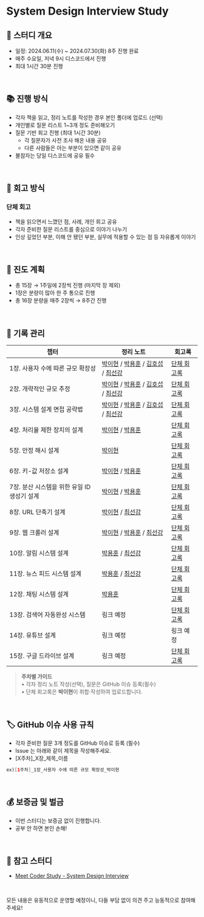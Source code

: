 # System Design Interview Study

## 📆 스터디 개요

- 일정: 2024.06.11(수) ~ 2024.07.30(화) 8주 진행 완료
- 매주 수요일, 저녁 9시 디스코드에서 진행
- 최대 1시간 30분 진행

<br>

## 📚 진행 방식

- 각자 책을 읽고, 정리 노트를 작성한 경우 본인 폴더에 업로드 (선택)
- 개인별로 질문 리스트 1~3개 정도 준비해오기
- 질문 기반 회고 진행 (최대 1시간 30분)
  - 각 질문자가 사전 조사 해온 내용 공유
  - 다른 사람들은 아는 부분이 있으면 같이 공유
- 불참자는 당일 디스코드에 공유 필수

<br>

## 📝 회고 방식

### 단체 회고
- 책을 읽으면서 느꼈던 점, 사례, 개인 회고 공유
- 각자 준비한 질문 리스트를 중심으로 이야기 나누기
- 인상 깊었던 부분, 이해 안 됐던 부분, 실무에 적용할 수 있는 점 등 자유롭게 이야기

<br>

## 📖 진도 계획

- 총 15장 → 1주일에 2장씩 진행 (마지막 장 제외)
- 1장은 분량이 많아 한 주 통으로 진행
- 총 16장 분량을 매주 2장씩 → 8주간 진행

<br>

## 📝 기록 관리

| 챕터 | 정리 노트 | 회고록 |
| --- | --- | --- |
| 1장. 사용자 수에 따른 규모 확장성 | [박이현](https://github.com/grow-together-study/system-design-interview/blob/main/01%EC%9E%A5_%EC%82%AC%EC%9A%A9%EC%9E%90_%EC%88%98%EC%97%90_%EB%94%B0%EB%A5%B8_%EA%B7%9C%EB%AA%A8_%ED%99%95%EC%9E%A5%EC%84%B1/%EB%B0%95%EC%9D%B4%ED%98%84/%5B1%EC%A3%BC%EC%B0%A8%5D%EB%B0%95%EC%9D%B4%ED%98%84.md) / [박용훈](https://github.com/grow-together-study/system-design-interview/blob/main/01%EC%9E%A5_%EC%82%AC%EC%9A%A9%EC%9E%90_%EC%88%98%EC%97%90_%EB%94%B0%EB%A5%B8_%EA%B7%9C%EB%AA%A8_%ED%99%95%EC%9E%A5%EC%84%B1/%EB%B0%95%EC%9A%A9%ED%9B%88/%5B1%EC%A3%BC%EC%B0%A8%5D%EB%B0%95%EC%9A%A9%ED%9B%88.md) / [김호섭](https://github.com/grow-together-study/system-design-interview/blob/main/01%EC%9E%A5_%EC%82%AC%EC%9A%A9%EC%9E%90_%EC%88%98%EC%97%90_%EB%94%B0%EB%A5%B8_%EA%B7%9C%EB%AA%A8_%ED%99%95%EC%9E%A5%EC%84%B1/%EA%B9%80%ED%98%B8%EC%84%AD/%5B1%EC%A3%BC%EC%B0%A8%5D%EA%B9%80%ED%98%B8%EC%84%AD.md) / [최선강](https://github.com/grow-together-study/system-design-interview/blob/main/01%EC%9E%A5_%EC%82%AC%EC%9A%A9%EC%9E%90_%EC%88%98%EC%97%90_%EB%94%B0%EB%A5%B8_%EA%B7%9C%EB%AA%A8_%ED%99%95%EC%9E%A5%EC%84%B1/%EC%B5%9C%EC%84%A0%EA%B0%95/%5B1%EC%A3%BC%EC%B0%A8%5D%EC%B5%9C%EC%84%A0%EA%B0%95.md) | [단체 회고록](https://github.com/grow-together-study/system-design-interview/blob/12dccb83336c18c79ed999931eee3440d61551de/01%EC%9E%A5_%EC%82%AC%EC%9A%A9%EC%9E%90_%EC%88%98%EC%97%90_%EB%94%B0%EB%A5%B8_%EA%B7%9C%EB%AA%A8_%ED%99%95%EC%9E%A5%EC%84%B1/%5B1%EC%9E%A5%5D%EB%8B%A8%EC%B2%B4_%ED%9A%8C%EA%B3%A0%EB%A1%9D.md) |
| 2장. 개략적인 규모 추정 | [박이현](https://github.com/grow-together-study/system-design-interview/blob/c40afad6beaec263aa53037a1e257263a601d618/02%EC%9E%A5_%EA%B0%9C%EB%9E%B5%EC%A0%81%EC%9D%B8%20%EA%B7%9C%EB%AA%A8%20%EC%B6%94%EC%A0%95/%EB%B0%95%EC%9D%B4%ED%98%84/%5B2%EC%A3%BC%EC%B0%A8%5D%EB%B0%95%EC%9D%B4%ED%98%84.md) / [박용훈](https://github.com/grow-together-study/system-design-interview/blob/483759bf76d4558b6e7d3a4e24e524f7ce34dba3/02%EC%9E%A5_%EA%B0%9C%EB%9E%B5%EC%A0%81%EC%9D%B8%20%EA%B7%9C%EB%AA%A8%20%EC%B6%94%EC%A0%95/%EB%B0%95%EC%9A%A9%ED%9B%88/%5B2%EC%A3%BC%EC%B0%A8%5D%EB%B0%95%EC%9A%A9%ED%9B%88.md) / [김호섭](https://github.com/grow-together-study/system-design-interview/blob/3953871e3f750666051b2472a31584afc15b6b50/02%EC%9E%A5_%EA%B0%9C%EB%9E%B5%EC%A0%81%EC%9D%B8%20%EA%B7%9C%EB%AA%A8%20%EC%B6%94%EC%A0%95/%EA%B9%80%ED%98%B8%EC%84%AD/%5B2%EC%A3%BC%EC%B0%A8%5D%EA%B9%80%ED%98%B8%EC%84%AD.md) / [최선강](https://github.com/grow-together-study/system-design-interview/blob/ea482887d88560870fe91513b93c9cbf9830d3dc/02%EC%9E%A5_%EA%B0%9C%EB%9E%B5%EC%A0%81%EC%9D%B8%20%EA%B7%9C%EB%AA%A8%20%EC%B6%94%EC%A0%95/%EC%B5%9C%EC%84%A0%EA%B0%95/%5B2%EC%A3%BC%EC%B0%A8%5D%EC%B5%9C%EC%84%A0%EA%B0%95.md) | [단체 회고록](https://github.com/grow-together-study/system-design-interview/blob/12dccb83336c18c79ed999931eee3440d61551de/02%EC%9E%A5_%EA%B0%9C%EB%9E%B5%EC%A0%81%EC%9D%B8%20%EA%B7%9C%EB%AA%A8%20%EC%B6%94%EC%A0%95/%5B2%EC%9E%A5%5D%EB%8B%A8%EC%B2%B4_%ED%9A%8C%EA%B3%A0%EB%A1%9D.md) |
| 3장. 시스템 설계 면접 공략법 | [박이현](https://github.com/grow-together-study/system-design-interview/blob/11a35580b73c82d9e237dd7d79384d6b08876c5f/03%EC%9E%A5_%EC%8B%9C%EC%8A%A4%ED%85%9C_%EC%84%A4%EA%B3%84_%EB%A9%B4%EC%A0%91_%EA%B3%B5%EB%9E%B5%EB%B2%95/%EB%B0%95%EC%9D%B4%ED%98%84/%5B2%EC%A3%BC%EC%B0%A8%5D%EB%B0%95%EC%9D%B4%ED%98%84.md) / [박용훈](https://github.com/grow-together-study/system-design-interview/blob/2d0f7546dadbb5bd27ab08c20a2ba462a0d89911/03%EC%9E%A5_%EC%8B%9C%EC%8A%A4%ED%85%9C_%EC%84%A4%EA%B3%84_%EB%A9%B4%EC%A0%91_%EA%B3%B5%EB%9E%B5%EB%B2%95/%EB%B0%95%EC%9A%A9%ED%9B%88/%5B2%EC%A3%BC%EC%B0%A8%5D%EB%B0%95%EC%9A%A9%ED%9B%88.md) / [김호섭](https://github.com/grow-together-study/system-design-interview/blob/7e8547a19c12ca24a544cf7bb6d45d9c962fb1bd/03%EC%9E%A5_%EC%8B%9C%EC%8A%A4%ED%85%9C_%EC%84%A4%EA%B3%84_%EB%A9%B4%EC%A0%91_%EA%B3%B5%EB%9E%B5%EB%B2%95/%EA%B9%80%ED%98%B8%EC%84%AD/%5B2%EC%A3%BC%EC%B0%A8%5D%EA%B9%80%ED%98%B8%EC%84%AD.md) / [최선강](https://github.com/grow-together-study/system-design-interview/blob/512f0eefeb0f69e107507b565122665ca6f25224/03%EC%9E%A5_%EC%8B%9C%EC%8A%A4%ED%85%9C_%EC%84%A4%EA%B3%84_%EB%A9%B4%EC%A0%91_%EA%B3%B5%EB%9E%B5%EB%B2%95/%EC%B5%9C%EC%84%A0%EA%B0%95/%5B3%EC%A3%BC%EC%B0%A8%5D%EC%B5%9C%EC%84%A0%EA%B0%95.md) | [단체 회고록](https://github.com/grow-together-study/system-design-interview/blob/12dccb83336c18c79ed999931eee3440d61551de/03%EC%9E%A5_%EC%8B%9C%EC%8A%A4%ED%85%9C_%EC%84%A4%EA%B3%84_%EB%A9%B4%EC%A0%91_%EA%B3%B5%EB%9E%B5%EB%B2%95/%5B3%EC%9E%A5%5D%EB%8B%A8%EC%B2%B4_%ED%9A%8C%EA%B3%A0%EB%A1%9D.md) |
| 4장. 처리율 제한 장치의 설계 | [박이현](https://javacatcher.tistory.com/224) / [박용훈](https://github.com/grow-together-study/system-design-interview/blob/3f63ee0789e36a01bf1979065691f89433008999/04%EC%9E%A5_%EC%B2%98%EB%A6%AC%EC%9C%A8_%EC%A0%9C%ED%95%9C_%EC%9E%A5%EC%B9%98%EC%9D%98_%EC%84%A4%EA%B3%84/%EB%B0%95%EC%9A%A9%ED%9B%88/%5B3%EC%A3%BC%EC%B0%A8%5D%EB%B0%95%EC%9A%A9%ED%9B%88.md) | [단체 회고록](https://github.com/grow-together-study/system-design-interview/blob/ceb5142f6e67c450c4023072e26a8dd51d2eacc3/04%EC%9E%A5_%EC%B2%98%EB%A6%AC%EC%9C%A8_%EC%A0%9C%ED%95%9C_%EC%9E%A5%EC%B9%98%EC%9D%98_%EC%84%A4%EA%B3%84/%5B4%EC%9E%A5%5D%EB%8B%A8%EC%B2%B4_%ED%9A%8C%EA%B3%A0%EB%A1%9D.md) |
| 5장. 안정 해시 설계 | [박이현](https://javacatcher.tistory.com/225) | [단체 회고록](https://github.com/grow-together-study/system-design-interview/blob/ceb5142f6e67c450c4023072e26a8dd51d2eacc3/05%EC%9E%A5_%EC%95%88%EC%A0%95_%ED%95%B4%EC%8B%9C_%EC%84%A4%EA%B3%84/%5B5%EC%9E%A5%5D%EB%8B%A8%EC%B2%B4_%ED%9A%8C%EA%B3%A0%EB%A1%9D.md) |
| 6장. 키-값 저장소 설계 | [박이현](https://javacatcher.tistory.com/226) / [박용훈](https://github.com/grow-together-study/system-design-interview/blob/7a7443345ac3b6d75f00e482f484347942ee82a6/06%EC%9E%A5_%ED%82%A4-%EA%B0%92%20%EC%A0%80%EC%9E%A5%EC%86%8C%20%EC%84%A4%EA%B3%84/%EB%B0%95%EC%9A%A9%ED%9B%88/%5B4%EC%A3%BC%EC%B0%A8%5D%EB%B0%95%EC%9A%A9%ED%9B%88.md) | [단체 회고록](https://github.com/grow-together-study/system-design-interview/blob/6dc9b277b3fd224ee6478c6b3e5fe261c6c0cf34/06%EC%9E%A5_%ED%82%A4-%EA%B0%92%20%EC%A0%80%EC%9E%A5%EC%86%8C%20%EC%84%A4%EA%B3%84/%5B6%EC%9E%A5%5D%EB%8B%A8%EC%B2%B4_%ED%9A%8C%EA%B3%A0%EB%A1%9D.md) |
| 7장. 분산 시스템을 위한 유일 ID 생성기 설계 | [박이현](https://javacatcher.tistory.com/227) / [박용훈](https://github.com/grow-together-study/system-design-interview/blob/58e7bc9536b4967cb45c506aa9fb542b73d09977/07%EC%9E%A5_%EB%B6%84%EC%82%B0_%EC%8B%9C%EC%8A%A4%ED%85%9C%EC%9D%84_%EC%9C%84%ED%95%9C_%EC%9C%A0%EC%9D%BC_ID_%EC%83%9D%EC%84%B1%EA%B8%B0_%EC%84%A4%EA%B3%84/%EB%B0%95%EC%9A%A9%ED%9B%88/%5B4%EC%A3%BC%EC%B0%A8%5D%EB%B0%95%EC%9A%A9%ED%9B%88.md) | [단체 회고록](https://github.com/grow-together-study/system-design-interview/blob/6dc9b277b3fd224ee6478c6b3e5fe261c6c0cf34/07%EC%9E%A5_%EB%B6%84%EC%82%B0_%EC%8B%9A%EC%8A%A4%ED%85%9C%EC%9D%84_%EC%9C%84%ED%95%9C_%EC%9C%A0%EC%9D%BC_ID_%EC%83%9D%EC%84%B1%EA%B8%B0_%EC%84%A4%EA%B3%84/%5B7%EC%9E%A5%5D%EB%8B%A8%EC%B2%B4_%ED%9A%8C%EA%B3%A0%EB%A1%9D.md) |
| 8장. URL 단축기 설계 | [박이현](https://javacatcher.tistory.com/230) / [최선강](https://github.com/grow-together-study/system-design-interview/blob/9ecf04215050ec917a919a46394eb9b221af1767/08%EC%9E%A5_URL_%EB%8B%A8%EC%B6%95%EA%B8%B0_%EC%84%A4%EA%B3%84/%EC%B5%9C%EC%84%A0%EA%B0%95/%5B5%EC%A3%BC%EC%B0%A8%5D%EC%B5%9C%EC%84%A0%EA%B0%95.md) | [단체 회고록](https://github.com/grow-together-study/system-design-interview/blob/78f7dd1187f090fb85dcdd74720c5218137933b4/08%EC%9E%A5_URL_%EB%8B%A8%EC%B6%95%EA%B8%B0_%EC%84%A4%EA%B3%84/%5B8%EC%9E%A5%5D%EB%8B%A8%EC%B2%B4_%ED%9A%8C%EA%B3%A0%EB%A1%9D.md) |
| 9장. 웹 크롤러 설계 | [박이현](https://javacatcher.tistory.com/231) / [박용훈](https://github.com/grow-together-study/system-design-interview/blob/a2fdaed2fb79e72a4ae4b192da995dac046f44b8/09%EC%9E%A5_%EC%9B%B9_%ED%81%AC%EB%A1%A4%EB%9F%AC_%EC%84%A4%EA%B3%84/%EB%B0%95%EC%9A%A9%ED%9B%88/%5B5%EC%A3%BC%EC%B0%A8%5D%EB%B0%95%EC%9A%A9%ED%9B%88.md) / [최선강](https://github.com/grow-together-study/system-design-interview/blob/950048bb50b9fa6046cefbb3c1974320c8f9a82e/09%EC%9E%A5_%EC%9B%B9_%ED%81%AC%EB%A1%A4%EB%9F%AC_%EC%84%A4%EA%B3%84/%EC%B5%9C%EC%84%A0%EA%B0%95/%5B5%EC%A3%BC%EC%B0%A8%5D%EC%B5%9C%EC%84%A0%EA%B0%95.md) | [단체 회고록](https://github.com/grow-together-study/system-design-interview/blob/78f7dd1187f090fb85dcdd74720c5218137933b4/09%EC%9E%A5_%EC%9B%B9_%ED%81%AC%EB%A1%A4%EB%9F%AC_%EC%84%A4%EA%B3%84/%5B9%EC%9E%A5%5D%EB%8B%A8%EC%B2%B4_%ED%9A%8C%EA%B3%A0%EB%A1%9D.md) |
| 10장. 알림 시스템 설계 | [박용훈](https://github.com/grow-together-study/system-design-interview/blob/ca9b2eb0369e7978a49a41d232c15e96d2c539ce/10%EC%9E%A5_%EC%95%8C%EB%A6%BC_%EC%8B%9C%EC%8A%A4%ED%85%9C_%EC%84%A4%EA%B3%84/%EB%B0%95%EC%9A%A9%ED%9B%88/%5B6%EC%A3%BC%EC%B0%A8%5D%EB%B0%95%EC%9A%A9%ED%9B%88.md) / [최선강](https://github.com/grow-together-study/system-design-interview/blob/97c29d14649149ff6b01570852912780acc9c5f1/10%EC%9E%A5_%EC%95%8C%EB%A6%BC_%EC%8B%9C%EC%8A%A4%ED%85%9C_%EC%84%A4%EA%B3%84/%EC%B5%9C%EC%84%A0%EA%B0%95/%5B6%EC%A3%BC%EC%B0%A8%5D%EC%B5%9C%EC%84%A0%EA%B0%95.md) | [단체 회고록](https://github.com/grow-together-study/system-design-interview/blob/8979b0005089348708c0c04d37578ca240cc918a/10%EC%9E%A5_%EC%95%8C%EB%A6%BC_%EC%8B%9C%EC%8A%A4%ED%85%9C_%EC%84%A4%EA%B3%84/%5B10%EC%9E%A5%5D%EB%8B%A8%EC%B2%B4_%ED%9A%8C%EA%B3%A0%EB%A1%9D.md) |
| 11장. 뉴스 피드 시스템 설계 | [박용훈](https://github.com/grow-together-study/system-design-interview/blob/f784d36da10216ff38313466d763a396881f16c6/11%EC%9E%A5_%EB%89%B4%EC%8A%A4_%ED%94%BC%EB%93%9C_%EC%8B%9C%EC%8A%A4%ED%85%9C_%EC%84%A4%EA%B3%84/%EB%B0%95%EC%9A%A9%ED%9B%88/%5B6%EC%A3%BC%EC%B0%A8%5D%EB%B0%95%EC%9A%A9%ED%9B%88.md) / [최선강](https://github.com/grow-together-study/system-design-interview/blob/bca0a80b986ea74a22f3e49ac9c31aeedd66c916/11%EC%9E%A5_%EB%89%B4%EC%8A%A4_%ED%94%BC%EB%93%9C_%EC%8B%9C%EC%8A%A4%ED%85%9C_%EC%84%A4%EA%B3%84/%EC%B5%9C%EC%84%A0%EA%B0%95/%5B6%EC%A3%BC%EC%B0%A8%5D%EC%B5%9C%EC%84%A0%EA%B0%95.md) | [단체 회고록](https://github.com/grow-together-study/system-design-interview/blob/8979b0005089348708c0c04d37578ca240cc918a/11%EC%9E%A5_%EB%89%B4%EC%8A%A4_%ED%94%BC%EB%93%9C_%EC%8B%9C%EC%8A%A4%ED%85%9C_%EC%84%A4%EA%B3%84/%5B11%EC%9E%A5%5D%EB%8B%A8%EC%B2%B4_%ED%9A%8C%EA%B3%A0%EB%A1%9D.md) |
| 12장. 채팅 시스템 설계 | [박용훈](https://github.com/grow-together-study/system-design-interview/blob/d5c803c2c2f7b0f191732614d4204530cb06b248/12%EC%9E%A5_%EC%B1%84%ED%8C%85_%EC%8B%9C%EC%8A%A4%ED%85%9C_%EC%84%A4%EA%B3%84/%EB%B0%95%EC%9A%A9%ED%9B%88/%5B7%EC%A3%BC%EC%B0%A8%5D%EB%B0%95%EC%9A%A9%ED%9B%88.md) | [단체 회고록](https://github.com/grow-together-study/system-design-interview/blob/8979b0005089348708c0c04d37578ca240cc918a/12%EC%9E%A5_%EC%B1%84%ED%8C%85_%EC%8B%9C%EC%8A%A4%ED%85%9C_%EC%84%A4%EA%B3%84/%5B12%EC%9E%A5%5D%EB%8B%A8%EC%B2%B4_%ED%9A%8C%EA%B3%A0%EB%A1%9D.md) |
| 13장. 검색어 자동완성 시스템 | 링크 예정 | [단체 회고록](https://github.com/grow-together-study/system-design-interview/blob/8979b0005089348708c0c04d37578ca240cc918a/13%EC%9E%A5_%EA%B2%80%EC%83%89%EC%96%B4_%EC%9E%90%EB%8F%99%EC%99%84%EC%84%B1_%EC%8B%9C%EC%8A%A4%ED%85%9C/%5B13%EC%9E%A5%5D%EB%8B%A8%EC%B2%B4_%ED%9A%8C%EA%B3%A0%EB%A1%9D.md) |
| 14장. 유튜브 설계 | 링크 예정 | 링크 예정 |
| 15장. 구글 드라이브 설계 | 링크 예정 | [단체 회고록](https://github.com/grow-together-study/system-design-interview/blob/8979b0005089348708c0c04d37578ca240cc918a/15%EC%9E%A5_%EA%B5%AC%EA%B8%80_%EB%93%9C%EB%9D%BC%EC%9D%B4%EB%B8%8C_%EC%84%A4%EA%B3%84/%5B15%EC%9E%A5%5D%EB%8B%A8%EC%B2%B4_%ED%9A%8C%EA%B3%A0%EB%A1%9D.md) |
> **주차별 가이드**  
> • 각자 정리 노트 작성(선택), 질문은 GitHub 이슈 등록(필수)  
> • 단체 회고록은 **박이현**이 취합·작성하여 업로드합니다.

<br>

## 🏷️ GitHub 이슈 사용 규칙
- 각자 준비한 질문 3개 정도를 GitHub 이슈로 등록 (필수)
- Issue 는 아래와 같이 제목을 작성해주세요.
- [X주차]_X장_제목_이름
```java
ex)[1주차]_1장_사용자 수에 따른 규모 확장성_박이현
```

<br>

## 💰 보증금 및 벌금

- 이번 스터디는 보증금 없이 진행합니다.
- 공부 안 하면 본인 손해!

<br>

## 🔗 참고 스터디

- [Meet Coder Study - System Design Interview](https://github.com/Meet-Coder-Study/book-system-design-interview)

<br>

모든 내용은 유동적으로 운영할 예정이니, 다들 부담 없이 의견 주고 능동적으로 참여해주세요!

